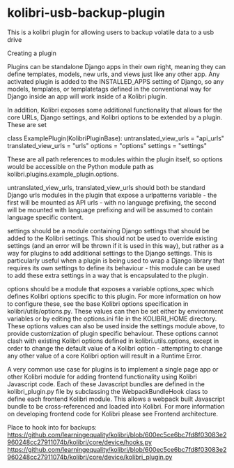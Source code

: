 # kolibri-usb-backup-plugin
This is a kolibri plugin for allowing users to backup volatile data to a usb drive

Creating a plugin

Plugins can be standalone Django apps in their own right, meaning they can define templates, models, new urls, and views just like any other app. Any activated plugin is added to the INSTALLED_APPS setting of Django, so any models, templates, or templatetags defined in the conventional way for Django inside an app will work inside of a Kolibri plugin.

In addition, Kolibri exposes some additional functionality that allows for the core URLs, Django settings, and Kolibri options to be extended by a plugin. These are set

class ExamplePlugin(KolibriPluginBase):
    untranslated_view_urls = "api_urls"
    translated_view_urls = "urls"
    options = "options"
    settings = "settings"


These are all path references to modules within the plugin itself, so options would be accessible on the Python module path as kolibri.plugins.example_plugin.options.

untranslated_view_urls, translated_view_urls should both be standard Django urls modules in the plugin that expose a urlpatterns variable - the first will be mounted as API urls - with no language prefixing, the second will be mounted with language prefixing and will be assumed to contain language specific content.

settings should be a module containing Django settings that should be added to the Kolibri settings. This should not be used to override existing settings (and an error will be thrown if it is used in this way), but rather as a way for plugins to add additional settings to the Django settings. This is particularly useful when a plugin is being used to wrap a Django library that requires its own settings to define its behaviour - this module can be used to add these extra settings in a way that is encapsulated to the plugin.

options should be a module that exposes a variable options_spec which defines Kolibri options specific to this plugin. For more information on how to configure these, see the base Kolibri options specification in kolibri/utils/options.py. These values can then be set either by environment variables or by editing the options.ini file in the KOLIBRI_HOME directory. These options values can also be used inside the settings module above, to provide customization of plugin specific behaviour. These options cannot clash with existing Kolibri options defined in kolibri.utils.options, except in order to change the default value of a Kolibri option - attempting to change any other value of a core Kolibri option will result in a Runtime Error.

A very common use case for plugins is to implement a single page app or other Kolibri module for adding frontend functionality using Kolibri Javascript code. Each of these Javascript bundles are defined in the kolibri_plugin.py file by subclassing the WebpackBundleHook class to define each frontend Kolibri module. This allows a webpack built Javascript bundle to be cross-referenced and loaded into Kolibri. For more information on developing frontend code for Kolibri please see Frontend architecture.

Place to hook into for backups:
https://github.com/learningequality/kolibri/blob/600ec5ce6bc7fd8f03083e2960248cc27911074b/kolibri/core/device/hooks.py
https://github.com/learningequality/kolibri/blob/600ec5ce6bc7fd8f03083e2960248cc27911074b/kolibri/core/device/kolibri_plugin.py
